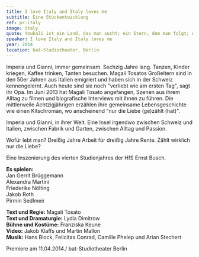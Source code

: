 ```yaml
---
title: I love Italy and Italy loves me
subtitle: Eine Stückentwicklung
ref: pr-italy
image: italy
quote: Youkali ist ein Land, das man sucht; ein Stern, dem man folgt; ein Traum.
speaker: I love Italy and Italy loves me
year: 2014
location: bat-Studiotheater, Berlin
---
```


Imperia und Gianni, immer gemeinsam. Sechzig Jahre lang. Tanzen, Kinder kriegen, Kaffee trinken, Tanten besuchen. Magali Tosatos Großeltern sind in den 50er Jahren aus Italien emigriert und haben sich in der Schweiz kennengelernt. Auch heute sind sie noch "verliebt wie am ersten Tag", sagt ihr Opa. Im Juni 2013 hat Magali Tosato angefangen, Szenen aus ihrem Alltag zu filmen und biografische Interviews mit ihnen zu führen. Die mittlerweile Achtzigjährigen erzählen ihre gemeinsame Lebensgeschichte wie einen Kitschroman, wo anscheinend "nur die Liebe (ge)zählt (hat)".

Imperia und Gianni, in ihrer Welt. Eine Insel irgendwo zwischen Schweiz und Italien, zwischen Fabrik und Garten, zwischen Alltag und Passion.

Wofür lebt man? Dreißig Jahre Arbeit für dreißig Jahre Rente. Zählt wirklich nur die Liebe?

Eine Inszenierung des vierten Studienjahres der HfS Ernst Busch.

**Es spielen:**  
Jan Gerrit Brüggemann  
Alexandra Martini  
Friederike Nölting  
Jakob Roth  
Pirmin Sedlmeir  

**Text und Regie:** Magali Tosato  
**Text und Dramaturgie:** Lydia Dimitrow  
**Bühne und Kostüme:** Franziska Keune  
**Video:** Jakob Klaffs und Martin Mallon  
**Musik:** Hans Block, Felicitas Conrad, Camille Phelep und Arian Stechert  

Premiere am 11.04.2014./ bat-Studiotheater Berlin  
